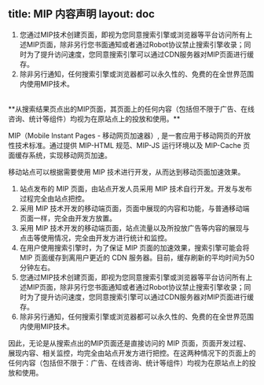 title: MIP 内容声明
layout: doc
---

1. 您通过MIP技术创建页面，即视为您同意搜索引擎或浏览器等平台访问所有上述MIP页面，除非另行您书面通知或者通过Robot协议禁止搜索引擎收录；同时为了提升访问速度，您同意搜索引擎可以通过CDN服务器对MIP页面进行缓存。
2. 除非另行通知，任何搜索引擎或浏览器都可以永久性的、免费的在全世界范围内使用MIP技术。

<br/>
**从搜索结果页点出的MIP页面，其页面上的任何内容（包括但不限于广告、在线咨询、统计等组件）均视为在原站点上的投放和使用。**

MIP（Mobile Instant Pages - 移动网页加速器）, 是一套应用于移动网页的开放性技术标准。通过提供 MIP-HTML 规范、MIP-JS 运行环境以及 MIP-Cache 页面缓存系统，实现移动网页加速。

移动站点可以根据需要使用 MIP 技术进行开发，从而达到移动页面加速效果。

1. 站点发布的 MIP 页面，由站点开发人员采用 MIP 技术自行开发。开发与发布过程完全由站点把控。
2. 采用 MIP 技术开发的移动端页面，页面中展现的内容和功能，与普通移动端页面一样，完全由开发方放置。
3. 采用 MIP 技术开发的移动端页面，站点流量以及所投放广告等内容的展现与点击等使用情况，完全由开发方进行统计和监控。
4. 在用户使用搜索引擎时，为了保证 MIP 页面的加速效果，搜索引擎可能会将 MIP 页面缓存到离用户更近的 CDN 服务器。目前，缓存刷新的平均时间为50分钟左右。
5. 您通过MIP技术创建页面，即视为您同意搜索引擎或浏览器等平台访问所有上述MIP页面，除非另行您书面通知或者通过Robot协议禁止搜索引擎收录；同时为了提升访问速度，您同意搜索引擎可以通过CDN服务器对MIP页面进行缓存。
6. 除非另行通知，任何搜索引擎或浏览器都可以永久性的、免费的在全世界范围内使用MIP技术。

因此，无论是从搜索点出的MIP页面还是直接访问的 MIP 页面，页面开发过程、展现内容、相关监控，均完全由站点开发方进行把控。在这两种情况下的页面上的任何内容（包括但不限于：广告、在线咨询、统计等组件）均视为在原站点上的投放和使用。
